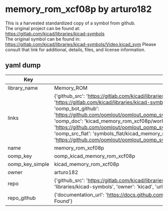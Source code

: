 # memory_rom_xcf08p by arturo182  
This is a harvested standardized copy of a symbol from github.  
The original project can be found at:  
https://gitlab.com/kicad/libraries/kicad-symbols  
The original symbol can be found in:
https://gitlab.com/kicad/libraries/kicad-symbols/Video.kicad_sym
Please consult that link for additional, details, files, and license information.  
## yaml dump  
| Key | Value |  
| --- | --- |  
| library_name | Memory_ROM |  
| links | {'github_src': 'https://gitlab.com/kicad/libraries/kicad-symbols/Video.kicad_sym', 'github_src_repo': 'https://gitlab.com/kicad/libraries/kicad-symbols', 'oomp_bot': 'kicad_memory_rom_xcf08p/working', 'oomp_bot_github': 'https://github.com/oomlout/oomlout_oomp_symbol_bot/tree/main/kicad_memory_rom_xcf08p/working', 'oomp_doc': 'kicad_memory_rom_xcf08p/working', 'oomp_doc_github': 'https://github.com/oomlout/oomlout_oomp_symbol_doc/tree/main/kicad_memory_rom_xcf08p/working', 'oomp_src_flat': 'symbols_flat/kicad_memory_rom_xcf08p/working', 'oomp_src_flat_github': 'https://github.com/oomlout/oomlout_oomp_symbol_src/tree/main/kicad_memory_rom_xcf08p/working'} |  
| name | memory_rom_xcf08p |  
| oomp_key | oomp_kicad_memory_rom_xcf08p |  
| oomp_key_simple | kicad_memory_rom_xcf08p |  
| owner | arturo182 |  
| repo | {'github_src': 'https://gitlab.com/kicad/libraries/kicad-symbols/Video.kicad_sym', 'name': 'libraries/kicad-symbols', 'owner': 'kicad', 'url': 'https://gitlab.com/kicad/libraries/kicad-symbols'} |  
| repo_github | {'documentation_url': 'https://docs.github.com/rest/repos/repos#get-a-repository', 'message': 'Not Found'} |  

